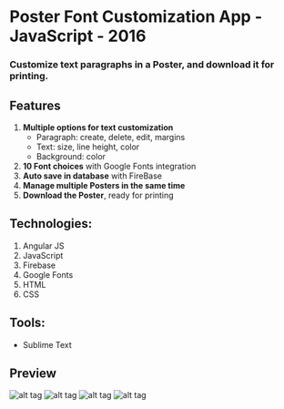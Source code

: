 # Poster Font Customization App - JavaScript - 2016
### Customize text paragraphs in a Poster, and download it for printing.

## Features
1. **Multiple options for text customization**
	- Paragraph: create, delete, edit, margins
	- Text: size, line height, color
	- Background: color
2. **10 Font choices** with Google Fonts integration
3. **Auto save in database** with FireBase
4. **Manage multiple Posters in the same time**
5. **Download the Poster**, ready for printing

## Technologies: 
1. Angular JS
2. JavaScript
3. Firebase
4. Google Fonts
5. HTML
6. CSS

## Tools:
- Sublime Text

## Preview
![alt tag](https://github.com/panaitescu-paul/print-type/blob/master/Process/1.png) 
![alt tag](https://github.com/panaitescu-paul/print-type/blob/master/Process/2.png) 
![alt tag](https://github.com/panaitescu-paul/print-type/blob/master/Process/3.png) 
![alt tag](https://github.com/panaitescu-paul/print-type/blob/master/Process/4.png) 
